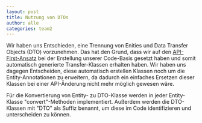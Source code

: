 ```yaml
---
layout: post
title: Nutzung von DTOs
author: alle
categories: team2
---
```


Wir haben uns Entschieden, eine Trennung von Enities und Data Transfer Objects (DTO) vorzunehmen. Das hat den Grund, dass wir auf den [API-First-Ansatz](https://fae.archi-lab.io/team2/2020/02/02/Decision-API-First.html) bei der Erstellung unserer Code-Basis gesetzt haben und somit automatisch generierte Transfer-Klassen erhalten haben. Wir haben uns dagegen Entscheiden, diese automatisch erstellen Klassen noch um die Entity-Annotationen zu erweitern, da dadurch ein einfaches Ersetzen dieser Klassen bei einer API-Änderung nicht mehr möglich gewesen wäre.

Für die Konvertierung von Entity- zu DTO-Klasse werden in jeder Entity-Klasse "convert"-Methoden implementiert.
Außerdem werden die DTO-Klassen mit "DTO" als Suffiz benannt, um diese im Code identifizieren und unterscheiden zu können. 
